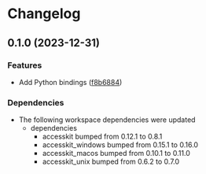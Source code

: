 # Changelog

## 0.1.0 (2023-12-31)


### Features

* Add Python bindings ([f8b6884](https://github.com/DataTriny/accesskit/commit/f8b688491478d95b85eab275f5e5ed05b333bfec))


### Dependencies

* The following workspace dependencies were updated
  * dependencies
    * accesskit bumped from 0.12.1 to 0.8.1
    * accesskit_windows bumped from 0.15.1 to 0.16.0
    * accesskit_macos bumped from 0.10.1 to 0.11.0
    * accesskit_unix bumped from 0.6.2 to 0.7.0
